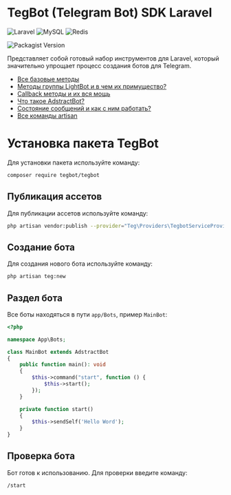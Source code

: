 # TegBot (Telegram Bot) SDK Laravel

![Laravel](https://img.shields.io/badge/laravel-%23FF2D20.svg?style=for-the-badge&logo=laravel&logoColor=white)
![MySQL](https://img.shields.io/badge/mysql-4479A1.svg?style=for-the-badge&logo=mysql&logoColor=white) 
![Redis](https://img.shields.io/badge/redis-%23DD0031.svg?style=for-the-badge&logo=redis&logoColor=white)

![Packagist Version](https://img.shields.io/packagist/v/tegbot/tegbot)

Представляет собой готовый набор инструментов для Laravel, который значительно упрощает процесс создания ботов для Telegram.

- [Все базовые методы](/)
- [Методы группы LightBot и в чем их примущество?](/)
- [Callback методы и их вся мощь](/)
- [Что такое AdstractBot?](/)
- [Состояние сообщений и как с ним работать?](/)
- [Все команды artisan](/)
  
# Установка пакета TegBot

Для установки пакета используйте команду:

```bash
composer require tegbot/tegbot
```

## Публикация ассетов

Для публикации ассетов используйте команду:

```bash
php artisan vendor:publish --provider="Teg\Providers\TegbotServiceProvider"
```

## Создание бота

Для создания нового бота используйте команду:

```bash
php artisan teg:new
```
## Раздел бота

Все боты находяться в пути `app/Bots`, пример `MainBot`:

```php
<?php

namespace App\Bots;

class MainBot extends AdstractBot
{
    public function main(): void
    {
        $this->command("start", function () {
            $this->start();
        });
    }

    private function start()
    {
        $this->sendSelf('Hello Word');
    }
}
```

## Проверка бота

Бот готов к использованию. Для проверки введите команду:

```bash
/start
```
